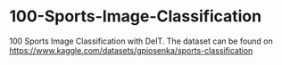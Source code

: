 # 100-Sports-Image-Classification
100 Sports Image Classification with DeIT.
The dataset can be found on https://www.kaggle.com/datasets/gpiosenka/sports-classification
